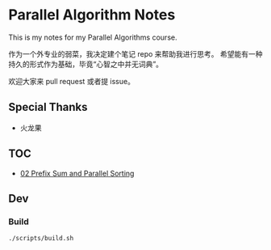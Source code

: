 # Parallel Algorithm Notes

This is my notes for my Parallel Algorithms course.

作为一个外专业的弱菜，我决定建个笔记 repo 来帮助我进行思考。
希望能有一种持久的形式作为基础，毕竟“心智之中并无词典”。

欢迎大家来 pull request 或者提 issue。

## Special Thanks

- 火龙果

## TOC

- [02 Prefix Sum and Parallel Sorting](http://zenozeng.github.io/parallel-algorithm-notes/dist/02.html)

## Dev

### Build

```bash
./scripts/build.sh
```
